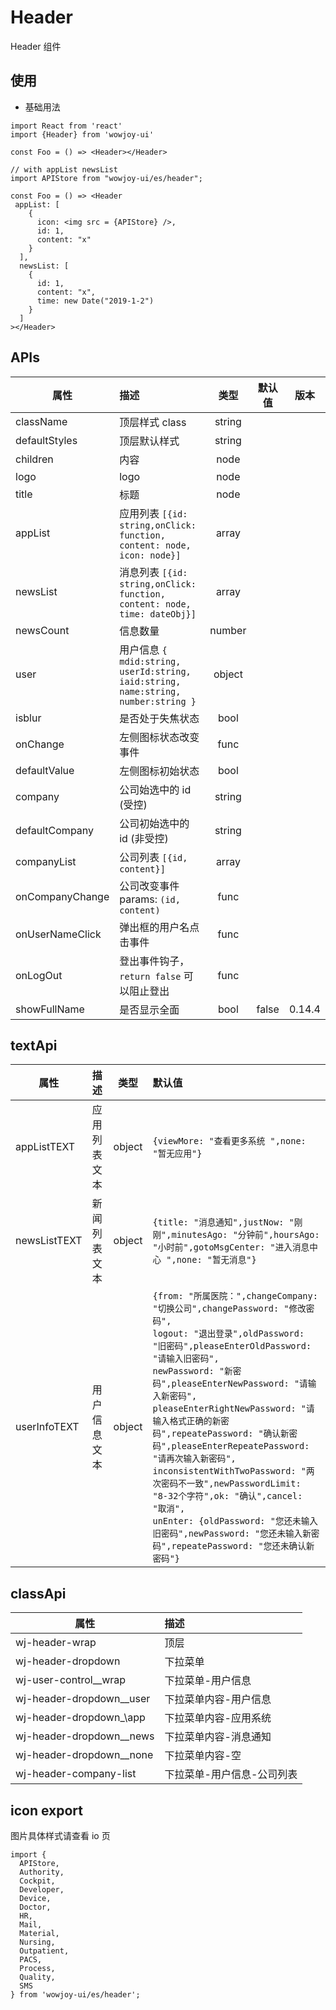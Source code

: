 # Header

Header 组件

## 使用

- 基础用法

```
import React from 'react'
import {Header} from 'wowjoy-ui'

const Foo = () => <Header></Header>

// with appList newsList
import APIStore from "wowjoy-ui/es/header";

const Foo = () => <Header
 appList: [
    {
      icon: <img src = {APIStore} />,
      id: 1,
      content: "x"
    }
  ],
  newsList: [
    {
      id: 1,
      content: "x",
      time: new Date("2019-1-2")
    }
  ]
></Header>
```

## APIs

| 属性            | 描述                                                                               |  类型  | 默认值 |  版本  |
| --------------- | :--------------------------------------------------------------------------------- | :----: | :----: | :----: |
| className       | 顶层样式 class                                                                     | string |        |        |
| defaultStyles   | 顶层默认样式                                                                       | string |        |        |
| children        | 内容                                                                               |  node  |        |        |
| logo            | logo                                                                               |  node  |        |        |
| title           | 标题                                                                               |  node  |        |        |
| appList         | 应用列表 `[{id: string,onClick: function, content: node, icon: node}]`             | array  |        |        |
| newsList        | 消息列表 `[{id: string,onClick: function, content: node, time: dateObj}]`          | array  |        |        |
| newsCount       | 信息数量                                                                           | number |        |        |
| user            | 用户信息 `{ mdid:string, userId:string, iaid:string, name:string, number:string }` | object |        |        |
| isblur          | 是否处于失焦状态                                                                   |  bool  |        |        |
| onChange        | 左侧图标状态改变事件                                                               |  func  |        |        |
| defaultValue    | 左侧图标初始状态                                                                   |  bool  |        |        |
| company         | 公司始选中的 id (受控)                                                             | string |        |        |
| defaultCompany  | 公司初始选中的 id (非受控)                                                         | string |        |        |
| companyList     | 公司列表 `[{id, content}]`                                                         | array  |        |        |
| onCompanyChange | 公司改变事件 params: `(id, content)`                                               |  func  |        |        |
| onUserNameClick | 弹出框的用户名点击事件                                                             |  func  |        |        |
| onLogOut        | 登出事件钩子， `return false` 可以阻止登出                                         |  func  |        |        |
| showFullName    | 是否显示全面                                                                       |  bool  | false  | 0.14.4 |

## textApi

| 属性         | 描述         |  类型  | 默认值                                                                                                                                                                                                                                                                                                                                                                                                                                                                                                                                                                                                              |
| ------------ | :----------- | :----: | :------------------------------------------------------------------------------------------------------------------------------------------------------------------------------------------------------------------------------------------------------------------------------------------------------------------------------------------------------------------------------------------------------------------------------------------------------------------------------------------------------------------------------------------------------------------------------------------------------------------ |
| appListTEXT  | 应用列表文本 | object | `{viewMore: "查看更多系统 ",none: "暂无应用"}`                                                                                                                                                                                                                                                                                                                                                                                                                                                                                                                                                                      |
| newsListTEXT | 新闻列表文本 | object | `{title: "消息通知",justNow: "刚刚",minutesAgo: "分钟前",hoursAgo: "小时前",gotoMsgCenter: "进入消息中心 ",none: "暂无消息"}`                                                                                                                                                                                                                                                                                                                                                                                                                                                                                       |
| userInfoTEXT | 用户信息文本 | object | `{from: "所属医院：",changeCompany: "切换公司",changePassword: "修改密码",`<br/>`logout: "退出登录",oldPassword: "旧密码",pleaseEnterOldPassword: "请输入旧密码",`<br/>`newPassword: "新密码",pleaseEnterNewPassword: "请输入新密码",`<br/>`pleaseEnterRightNewPassword: "请输入格式正确的新密码",repeatePassword: "确认新密码",pleaseEnterRepeatePassword: "请再次输入新密码",`<br/>`inconsistentWithTwoPassword: "两次密码不一致",newPasswordLimit: "8-32个字符",ok: "确认",cancel: "取消",`<br/>`unEnter: {oldPassword: "您还未输入旧密码",newPassword: "您还未输入新密码",repeatePassword: "您还未确认新密码"}` |

## classApi

| 属性                       | 描述                       |
| -------------------------- | :------------------------- |
| wj-header-wrap             | 顶层                       |
| wj-header-dropdown         | 下拉菜单                   |
| wj-user-control\_\_wrap    | 下拉菜单-用户信息          |
| wj-header-dropdown\_\_user | 下拉菜单内容-用户信息      |
| wj-header-dropdown\_\app   | 下拉菜单内容-应用系统      |
| wj-header-dropdown\_\_news | 下拉菜单内容-消息通知      |
| wj-header-dropdown\_\_none | 下拉菜单内容-空            |
| wj-header-company-list     | 下拉菜单-用户信息-公司列表 |

## icon export

图片具体样式请查看 io 页

```
import {
  APIStore,
  Authority,
  Cockpit,
  Developer,
  Device,
  Doctor,
  HR,
  Mail,
  Material,
  Nursing,
  Outpatient,
  PACS,
  Process,
  Quality,
  SMS
} from 'wowjoy-ui/es/header';

```
